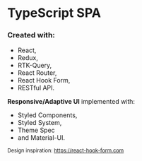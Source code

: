# **TypeScript SPA** 
### Created with:
 - React, 
 - Redux, 
 - RTK-Query, 
 - React Router, 
 - React Hook Form, 
 - RESTful API. 

**Responsive/Adaptive UI** implemented with: 
 - Styled Components, 
 - Styled System, 
 - Theme Spec 
 - and Material-UI.
 
 <sub>Design inspiration: https://react-hook-form.com</sub>
